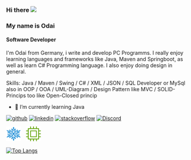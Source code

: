 ### Hi there <img src="https://raw.githubusercontent.com/MartinHeinz/MartinHeinz/master/wave.gif" width="30px">
### My name is Odai
#### Software Developer
I'm Odai from Germany, i write and develop PC Programms. I really enjoy learning languages and frameworks like Java, Maven and Springboot, as well as learn C# Programming language. I also enjoy doing design in general.

Skills: Java / Maven / Swing / C# / XML / JSON / SQL Developer or MySql also in OOP / OOA / UML-Diagram / Design Pattern like MVC / SOLID-Princips too like Open-Closed princip 

- 🌱 I’m currently learning Java 


[<img src='https://cdn.jsdelivr.net/npm/simple-icons@3.0.1/icons/github.svg' alt='github' height='40'>](https://github.com/odaialfadel)  [<img src='https://cdn.jsdelivr.net/npm/simple-icons@3.0.1/icons/linkedin.svg' alt='linkedin' height='40'>](https://www.linkedin.com/in/odai-al-fadel-8100501a7/) [<img src='https://cdn.jsdelivr.net/npm/simple-icons@3.0.1/icons/stackoverflow.svg' alt='stackoverflow' height='40'>](https://stackoverflow.com/users/14850731) [<img src='https://cdn.jsdelivr.net/npm/simple-icons@3.0.1/icons/discord.svg' alt='Discord' height='40'>](https://discord.gg/user/Odai#5013)  

<a href='https://archiveprogram.github.com/'><img src='https://raw.githubusercontent.com/acervenky/animated-github-badges/master/assets/acbadge.gif' width='40' height='40'></a> <a href='https://docs.github.com/en/developers'><img src='https://raw.githubusercontent.com/acervenky/animated-github-badges/master/assets/devbadge.gif' width='40' height='40'></a> 



[![Top Langs](https://github-readme-stats.vercel.app/api/top-langs/?username=odaialfadel)](https://github.com/anuraghazra/github-readme-stats)
